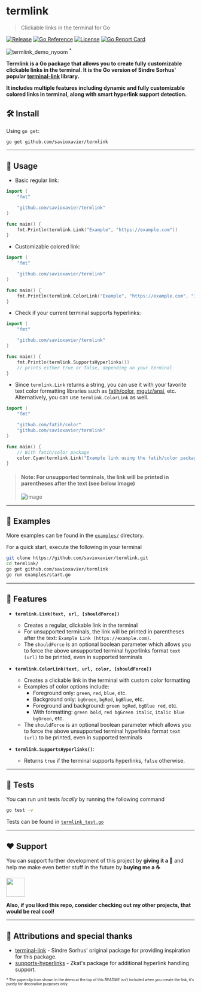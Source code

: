 <!-- markdownlint-disable MD010 MD033 MD001 -->

# termlink

> Clickable links in the terminal for Go

[![Release](https://img.shields.io/github/release/savioxavier/termlink.svg)](https://github.com/savioxavier/termlink/releases/latest)
[![Go Reference](https://pkg.go.dev/badge/github.com/savioxavier/termlink.svg)](https://pkg.go.dev/github.com/savioxavier/termlink)
[![License](https://img.shields.io/github/license/savioxavier/termlink)](/LICENSE)
[![Go Report Card](https://goreportcard.com/badge/github.com/savioxavier/termlink)](https://goreportcard.com/report/github.com/savioxavier/termlink)

![termlink_demo_nyoom](https://user-images.githubusercontent.com/38729705/163217599-6fecf944-c10e-4546-9669-1c7d047da55e.gif) <sup>*</sup>

**Termlink is a Go package that allows you to create fully customizable clickable links in the terminal. It is the Go version of Sindre Sorhus' popular [terminal-link](https://github.com/sindresorhus/terminal-link/) library.**

**It includes multiple features including dynamic and fully customizable colored links in terminal, along with smart hyperlink support detection.**

## 🛠️ Install

Using `go get`:

```text
go get github.com/savioxavier/termlink
```

---

## 🔗 Usage

- Basic regular link:

```go
import (
	"fmt"

	"github.com/savioxavier/termlink"
)

func main() {
	fmt.Println(termlink.Link("Example", "https://example.com"))
}
```

- Customizable colored link:

```go
import (
	"fmt"

	"github.com/savioxavier/termlink"
)

func main() {
	fmt.Println(termlink.ColorLink("Example", "https://example.com", "italic green"))
}
```

- Check if your current terminal supports hyperlinks:

```go
import (
	"fmt"

	"github.com/savioxavier/termlink"
)

func main() {
	fmt.Println(termlink.SupportsHyperlinks())
	// prints either true or false, depending on your terminal
}
```

- Since `termlink.Link` returns a string, you can use it with your favorite text color formatting libraries such as [fatih/color](https://github.com/fatih/color), [mgutz/ansi](https://github.com/mgutz/ansi), etc. Alternatively, you can use `termlink.ColorLink` as well.

```go
import (
	"fmt"

	"github.com/fatih/color"
	"github.com/savioxavier/termlink"
)

func main() {
	// With fatih/color package
	color.Cyan(termlink.Link("Example link using the fatih/color package", "https://example.com"))
}
```

> #### Note: For unsupported terminals, the link will be printed in parentheses after the text (see below image)
>
> ![image](https://user-images.githubusercontent.com/38729705/163216009-abb81d39-aff0-4fb5-8c5f-da36e241b395.png)

---

## 🍵 Examples

More examples can be found in the [`examples/`](examples/) directory.

For a quick start, execute the following in your terminal

```bash
git clone https://github.com/savioxavier/termlink.git
cd termlink/
go get github.com/savioxavier/termlink
go run examples/start.go
```

---

## 🔮 Features

- **`termlink.Link(text, url, [shouldForce])`**

  - Creates a regular, clickable link in the terminal
  - For unsupported terminals, the link will be printed in parentheses after the text: `Example Link (https://example.com)`.
  - The `shouldForce` is an optional boolean parameter which allows you to force the above unsupported terminal hyperlinks format `text (url)` to be printed, even in supported terminals

- **`termlink.ColorLink(text, url, color, [shouldForce])`**

  - Creates a clickable link in the terminal with custom color formatting
  - Examples of color options include:
    - Foreground only: `green`, `red`, `blue`, etc.
    - Background only: `bgGreen`, `bgRed`, `bgBlue`, etc.
    - Foreground and background: `green bgRed`, `bgBlue red`, etc.
    - With formatting: `green bold`, `red bgGreen italic`, `italic blue bgGreen`, etc.
  - The `shouldForce` is an optional boolean parameter which allows you to force the above unsupported terminal hyperlinks format `text (url)` to be printed, even in supported terminals

- **`termlink.SupportsHyperlinks()`**:

  - Returns `true` if the terminal supports hyperlinks, `false` otherwise.

---

## 🧪 Tests

You can run unit tests _locally_ by running the following command

```bash
go test -v
```

Tests can be found in [`termlink_test.go`](./termlink_test.go)

---

## ❤️ Support

You can support further development of this project by **giving it a 🌟** and help me make even better stuff in the future by **buying me a ☕**

<a href="https://www.buymeacoffee.com/savioxavier">
<img src="https://cdn.buymeacoffee.com/buttons/v2/default-blue.png" height="50px">
</a>

<br>

**Also, if you liked this repo, consider checking out my other projects, that would be real cool!**

---

## 💫 Attributions and special thanks

- [terminal-link](https://github.com/sindresorhus/terminal-link) - Sindre Sorhus' original package for providing inspiration for this package.
- [supports-hyperlinks](https://github.com/zkat/supports-hyperlinks) - Zkat's package for additional hyperlink handling support.

<sub><sup>* The paperclip icon shown in the demo at the top of this README isn't included when you create the link, it's purely for decorative purposes only.</sup></sub>
